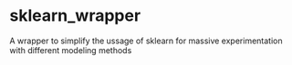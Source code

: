 # sklearn_wrapper
A wrapper to simplify the ussage of sklearn for massive experimentation with different modeling methods

